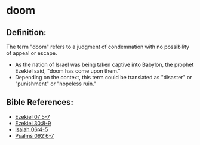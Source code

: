 # doom #

## Definition: ##

The term "doom" refers to a judgment of condemnation with no possibility of appeal or escape.

* As the nation of Israel was being taken captive into Babylon, the prophet Ezekiel said, "doom has come upon them."
* Depending on the context, this term could be translated as "disaster" or "punishment" or "hopeless ruin."

## Bible References: ##

* [Ezekiel 07:5-7](https://door43.org/en/bible/notes/ezk/07/05)
* [Ezekiel 30:8-9](https://door43.org/en/bible/notes/ezk/30/08)
* [Isaiah 06:4-5](https://door43.org/en/bible/notes/isa/06/04)
* [Psalms 092:6-7](https://door43.org/en/bible/notes/psa/092/006)

